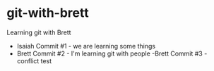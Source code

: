 # git-with-brett
Learning git with Brett

- Isaiah Commit #1 - we are learning some things
- Brett Commit #2 - I'm learning git with people
-Brett Commit #3 - conflict test